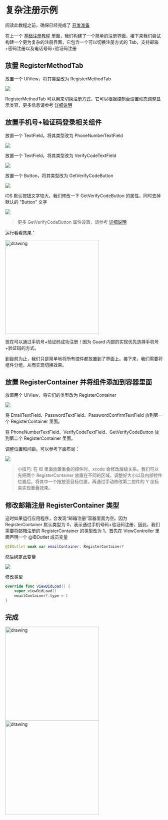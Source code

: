 # 复杂注册示例

<LastUpdated/>

阅读此教程之前，确保已经完成了 [开发准备](/reference-new/mobile/sdk-for-ios/develop)

在上一个 [基础注册教程](./basic-register.md) 里面，我们构建了一个简单的注册界面，接下来我们尝试构建一个更为复杂的注册界面，它包含一个可以切换注册方式的 Tab，支持邮箱+密码注册以及电话号码+验证码注册

## 放置 RegisterMethodTab

放置一个 UIView，将其类型改为 RegisterMethodTab

![](./images/registermethodtab.png)

RegisterMethodTab 可以用来切换注册方式，它可以根据控制台设置动态调整显示类容，更多信息请参考 [详细说明](./../basic/register-method-tab.md)

## 放置手机号+验证码登录相关组件

放置一个 TextField，将其类型改为 PhoneNumberTextField

![](./images/add_phonenumber2.png)

放置一个 TextField，将其类型改为 VerifyCodeTextField

![](./images/add_verifycode2.png)

放置一个 Button，将其类型改为 GetVerifyCodeButton

![](./images/add_getverifycode2.png)

iOS 默认按钮文字较大，我们修改一下 GetVerifyCodeButton 的属性，同时去掉默认的 "Button" 文字

![](./images/getverifycode_style2.png)

> 更多 GetVerifyCodeButton 属性设置，请参考 [详细说明](./../basic/get-verifycode-button.md)

运行看看效果：

<img src="./images/run2.png" alt="drawing" width="300"/>

现在可以通过手机号+验证码成功注册！因为 Guard 内部的实现优先选择手机号+验证码的方式。

到目前为止，我们只是简单地将所有控件都放置到了界面上。接下来，我们需要将组件分组，从而实现切换效果。

## 放置 RegisterContainer 并将组件添加到容器里面

放置两个 UIView，将它们的类型改为 RegisterContainer

![](./images/registercontainer1.png)

将 EmailTextField、PasswordTextField、PasswordConfirmTextField 放到第一个 RegisterContainer 里面。

将 PhoneNumberTextField、VerifyCodeTextField、GetVerifyCodeButton 放到第二个 RegisterContainer 里面。

调整位置和间距。可以参考下面布局：

![](./images/registercontainer2.png)

> 小技巧: 在 IB 里面放置重叠的控件时，xcode 会修改层级关系。我们可以先把两个 RegisterContainer 放置在不同的区域，调整好大小以及内部控件位置后，将其中一个拖放至目标位置，再通过手动修改第二控件的 Y 坐标来实现重叠效果。

## 修改邮箱注册 RegisterContainer 类型

这时如果运行应用程序，会发现“邮箱注册”容器里面为空。因为 RegisterContainer 默认类型为 0，表示通过手机号码+验证码注册，因此，我们需要将邮箱注册的 RegisterContainer 的类型改为 1。首先在 ViewController 里面声明一个 @IBOutlet 成员变量

```swift
@IBOutlet weak var emailContainer: RegisterContainer?
```

然后绑定此变量

![](./images/registercontainer3.png)

修改类型

```swift
override func viewDidLoad() {
    super.viewDidLoad()
    emailContainer?.type = 1
}
```

## 完成

<img src="./images/ardone1.png" alt="drawing" width="300"/>
<img src="./images/ardone2.png" alt="drawing" width="300"/>
